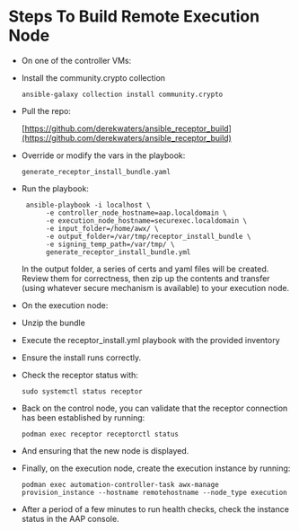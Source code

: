 # Steps To Build Remote Execution Node

- On one of the controller VMs:
- Install the community.crypto collection

    `ansible-galaxy collection install community.crypto`

- Pull the repo:

    [https://github.com/derekwaters/ansible_receptor_build](https://github.com/derekwaters/ansible_receptor_build)

- Override or modify the vars in the playbook:

    `generate_receptor_install_bundle.yaml`

- Run the playbook:

       ansible-playbook -i localhost \
            -e controller_node_hostname=aap.localdomain \
            -e execution_node_hostname=securexec.localdomain \
            -e input_folder=/home/awx/ \
            -e output_folder=/var/tmp/receptor_install_bundle \
            -e signing_temp_path=/var/tmp/ \
            generate_receptor_install_bundle.yml


    In the output folder, a series of certs and yaml files will be created. Review them for correctness, then zip up the contents and transfer (using whatever secure mechanism is available) to your execution node.
- On the execution node:
- Unzip the bundle
- Execute the receptor_install.yml playbook with the provided inventory
- Ensure the install runs correctly.
- Check the receptor status with:

    `sudo systemctl status receptor`

- Back on the control node, you can validate that the receptor connection has been established by running:

    `podman exec receptor receptorctl status`

- And ensuring that the new node is displayed.

- Finally, on the execution node, create the execution instance by running:

    `podman exec automation-controller-task awx-manage provision_instance --hostname remotehostname --node_type execution`

- After a period of a few minutes to run health checks, check the instance status in the AAP console.
